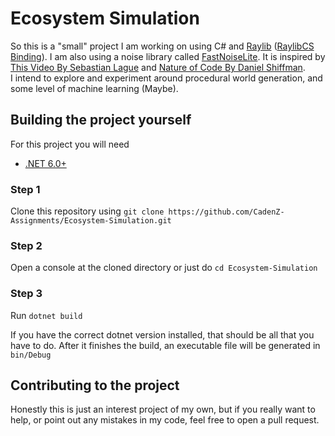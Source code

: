 ﻿# Ecosystem Simulation
  
So this is a "small" project I am working on using C# and [Raylib](https://www.raylib.com/) ([RaylibCS Binding](https://github.com/ChrisDill/Raylib-cs)). I am also using a noise library called [FastNoiseLite](https://github.com/Auburn/FastNoiseLite). It is inspired by [This Video By Sebastian Lague](https://www.youtube.com/watch?v=r_It_X7v-1E) and [Nature of Code By Daniel Shiffman](https://www.youtube.com/watch?v=6vX8wT1G798&list=PLRqwX-V7Uu6aFlwukCmDf0-1-uSR7mklK).  
I intend to explore and experiment around procedural world generation, and some level of machine learning (Maybe).

## Building the project yourself
For this project you will need
- [.NET 6.0+](https://dotnet.microsoft.com/en-us/download)

### Step 1
Clone this repository using `git clone https://github.com/CadenZ-Assignments/Ecosystem-Simulation.git`
### Step 2
Open a console at the cloned directory or just do `cd Ecosystem-Simulation`
### Step 3
Run `dotnet build`  

If you have the correct dotnet version installed, that should be all that you have to do. After it finishes the build, an executable file will be generated in `bin/Debug`

## Contributing to the project
Honestly this is just an interest project of my own, but if you really want to help, or point out any mistakes in my code, feel free to open a pull request.